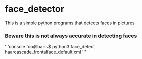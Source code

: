 # face_detector
This is a simple python programs that detects faces in pictures 

### Beware this is not always accurate in detecting faces

'''console
foo@bar:~$ python3 face_detect <image> haarcascade_frontalface_default.xml
'''
